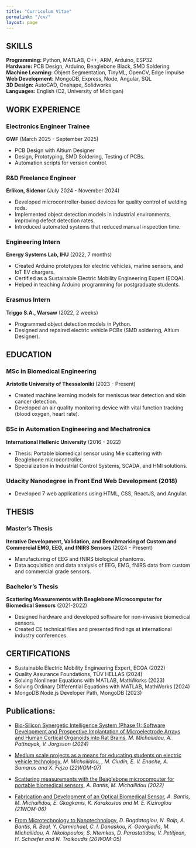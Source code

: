 ```yaml
---
title: "Curriculum Vitae"
permalink: "/cv/"
layout: page
---
```


## SKILLS

**Programming:** Python, MATLAB, C++, ARM, Arduino, ESP32  
**Hardware:** PCB Design, Arduino, Beaglebone Black, SMD Soldering  
**Machine Learning:** Object Segmentation, TinyML, OpenCV, Edge Impulse  
**Web Development:** MongoDB, Express, Node, Angular, SQL  
**3D Design:** AutoCAD, Onshape, Solidworks  
**Languages:** English (C2, University of Michigan)  

## WORK EXPERIENCE

### Electronics Engineer Trainee 
**GWF** (March 2025 - September 2025)  
- PCB Design with Altium Designer
- Design, Prototyping, SMD Soldering, Testing of PCBs.   
- Automation scripts for version control.   

### R&D Freelance Engineer  
**Erlikon, Sidenor** (July 2024 - November 2024)  
- Developed microcontroller-based devices for quality control of welding rods.  
- Implemented object detection models in industrial environments, improving defect detection rates.  
- Introduced automated systems that reduced manual inspection time.  

### Engineering Intern  
**Energy Systems Lab, IHU** (2022, 7 months)  
- Created Arduino prototypes for electric vehicles, marine sensors, and IoT EV chargers.  
- Certified as a Sustainable Electric Mobility Engineering Expert (ECQA).  
- Helped in teaching Arduino programming for postgraduate students.  

### Erasmus Intern  
**Triggo S.A., Warsaw** (2022, 2 weeks)  
- Programmed object detection models in Python.  
- Designed and repaired electric vehicle PCBs (SMD soldering, Altium Designer).  

## EDUCATION

### MSc in Biomedical Engineering  
**Aristotle University of Thessaloniki** (2023 - Present)  
- Created machine learning models for meniscus tear detection and skin cancer detection.  
- Developed an air quality monitoring device with vital function tracking (blood oxygen, heart rate).  

### BSc in Automation Engineering and Mechatronics  
**International Hellenic University** (2016 - 2022)  
- Thesis: Portable biomedical sensor using Mie scattering with Beaglebone microcontroller.  
- Specialization in Industrial Control Systems, SCADA, and HMI solutions.  

### Udacity Nanodegree in Front End Web Development (2018)  
- Developed 7 web applications using HTML, CSS, ReactJS, and Angular.  

## THESIS

### Master’s Thesis  
**Iterative Development, Validation, and Benchmarking of Custom and Commercial EMG, EEG, and fNIRS Sensors** (2024 - Present)  
- Manufacturing of EEG and fNIRS biological phantoms.
- Data acquisition and data analysis of EEG, EMG, fNIRS data from custom and commercial grade sensors.   

### Bachelor’s Thesis  
**Scattering Measurements with Beaglebone Microcomputer for Biomedical Sensors** (2021-2022)  
- Designed hardware and developed software for non-invasive biomedical sensors.  
- Created CE technical files and presented findings at international industry conferences.  

## CERTIFICATIONS

- Sustainable Electric Mobility Engineering Expert, ECQA (2022)  
- Quality Assurance Foundations, TÜV HELLAS (2024)  
- Solving Nonlinear Equations with MATLAB, MathWorks (2023)  
- Solving Ordinary Differential Equations with MATLAB, MathWorks (2024)  
- MongoDB Node.js Developer Path, MongoDB (2023)  


## **Publications:**
* [Bio-Silicon Synergetic Intelligence System (Phase 1): Software Development and Prospective Implantation of Microelectrode Arrays and Human Cortical Organoids into Rat Brains](https://www.researchgate.net/publication/379048160_Bio-Silicon_Synergetic_Intelligence_System_Phase_1_Software_Development_and_Prospective_Implantation_of_Microelectrode_Arrays_and_Human_Cortical_Organoids_into_Rat_Brains), _M. Michailidou, A. Pattnayak, V. Jorgsson (2024)_

* [Medium scale projects as a means for educating students on electric vehicle technology](http://microengineering.iem.ihu.gr/WoMGREECE/2022_WOM_Proceedings.pdf), _M. Michailidou, , M. Ciudin, E. V. Enache, A. Samaras
and X. Fejzo (22WOM-07)_

* [Scattering measurements with the Beaglebone microcomputer for portable biomedical sensors](http://microengineering.iem.ihu.gr/repo/2022MichailidouBantis.pdf), _A. Bantis, M. Michailidou (2022)_


* [Fabrication and Development of an Optical Biomedical Sensor](http://www.microengineering.teithe.gr/WoMGREECE2021/2021_WOM_Proceedings.pdf), _A. Bantis, M. Michailidou, E. Gkagkanis, K. Karakostas and M. E. Kiziroglou (21WOM-06)_


* [From Microtechnology to Nanotechnology](http://www.microengineering.teithe.gr/WoMGREECE2020/2020_WOM_Proceedings.pdf), _D. Bagdatoglou, N. Balp, A. Bantis, R. Beal, Y. Carmichael, C. I. Danaskou, K. Georgiadis, M. Michailidou, A. Nikolopoulos, S. Ntemkas, D. Parastatidou, V. Petitjean, H. Schaefer and N. Traikoudis (20WOM-05)_

